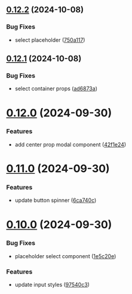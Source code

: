 ## [0.12.2](https://github.com/elevz/elevz-ui/compare/v0.12.1...v0.12.2) (2024-10-08)


### Bug Fixes

* select placeholder ([750a117](https://github.com/elevz/elevz-ui/commit/750a1175a27e434c9c3e89ee919d58d1b45bb85c))



## [0.12.1](https://github.com/elevz/elevz-ui/compare/v0.12.0...v0.12.1) (2024-10-08)


### Bug Fixes

* select container props ([ad6873a](https://github.com/elevz/elevz-ui/commit/ad6873a0d8ca90671a0eafd45239bdf9618849e0))



# [0.12.0](https://github.com/elevz/elevz-ui/compare/v0.11.0...v0.12.0) (2024-09-30)


### Features

* add center prop modal component ([42f1e24](https://github.com/elevz/elevz-ui/commit/42f1e24068876e257f7c0eac442d5f72fe133acc))



# [0.11.0](https://github.com/elevz/elevz-ui/compare/v0.10.0...v0.11.0) (2024-09-30)


### Features

* update button spinner ([6ca740c](https://github.com/elevz/elevz-ui/commit/6ca740c1fef74d063525ae8fbb55e014168243c5))



# [0.10.0](https://github.com/elevz/elevz-ui/compare/v0.9.0...v0.10.0) (2024-09-30)


### Bug Fixes

* placeholder select component ([1e5c20e](https://github.com/elevz/elevz-ui/commit/1e5c20e5f4a9cdd28634d92108c03d203ea71908))


### Features

* update input styles ([97540c3](https://github.com/elevz/elevz-ui/commit/97540c39a98a84fef7b0710256dd469ac5c594c9))



